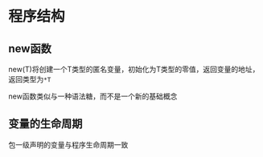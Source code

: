 # 程序结构

## new函数

new(T)将创建一个T类型的匿名变量，初始化为T类型的零值，返回变量的地址，返回类型为`*T`

new函数类似与一种语法糖，而不是一个新的基础概念



## 变量的生命周期

包一级声明的变量与程序生命周期一致